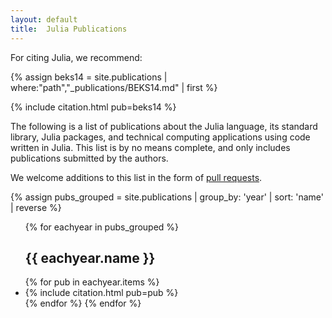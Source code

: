 ```yaml
---
layout: default
title:  Julia Publications
---
```


For citing Julia, we recommend:

{% assign beks14 = site.publications | where:"path","_publications/BEKS14.md" | first %}
<div>{% include citation.html pub=beks14 %}</div>

The following is a list of publications about the Julia language, its
standard library, Julia packages, and technical computing applications
using code written in Julia. This list is by no means complete, and
only includes publications submitted by the authors.

We welcome additions to this list in the form of [pull requests](https://github.com/JuliaLang/julialang.github.com/tree/master/_publications#readme).

{% assign pubs_grouped = site.publications | group_by: 'year' | sort: 'name' | reverse %}
<ul class="publist">
{% for eachyear in pubs_grouped  %}
  <h2> {{ eachyear.name }} </h2>
  {% for pub in eachyear.items %}
  <li id="{{ pub.path | remove: "_publications/" | remove: ".md"  }}">{% include citation.html pub=pub %}</li>
  {% endfor %}
{% endfor %}
</ul>
